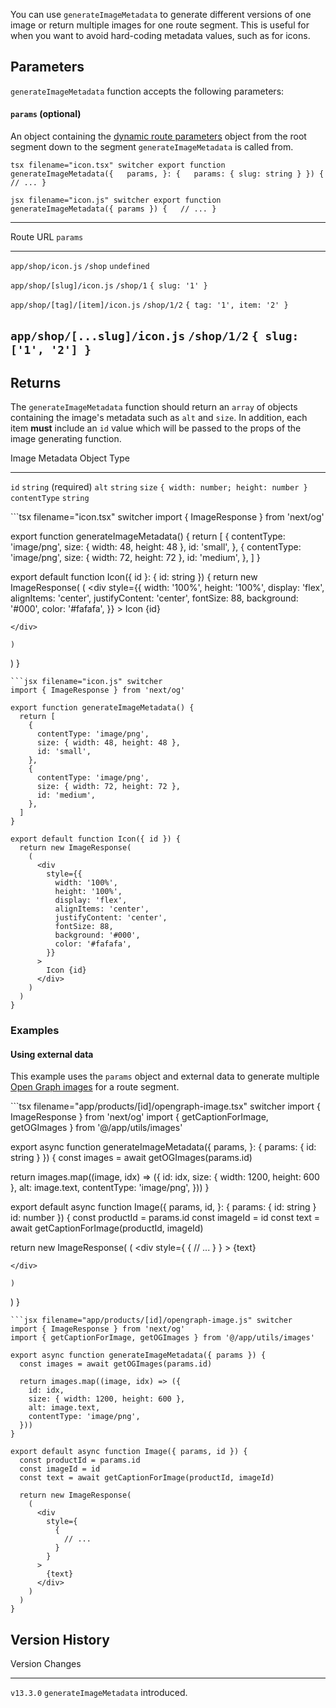 You can use `generateImageMetadata` to generate different versions of
one image or return multiple images for one route segment. This is
useful for when you want to avoid hard-coding metadata values, such as
for icons.

## Parameters

`generateImageMetadata` function accepts the following parameters:

#### `params` (optional)

An object containing the [dynamic route
parameters](/docs/app/building-your-application/routing/dynamic-routes)
object from the root segment down to the segment `generateImageMetadata`
is called from.

`tsx filename="icon.tsx" switcher export function generateImageMetadata({   params, }: {   params: { slug: string } }) {   // ... }`

`jsx filename="icon.js" switcher export function generateImageMetadata({ params }) {   // ... }`

  ---------------------------------------------------------------------------
  Route                             URL           `params`
  --------------------------------- ------------- ---------------------------
  `app/shop/icon.js`                `/shop`       `undefined`

  `app/shop/[slug]/icon.js`         `/shop/1`     `{ slug: '1' }`

  `app/shop/[tag]/[item]/icon.js`   `/shop/1/2`   `{ tag: '1', item: '2' }`

  `app/shop/[...slug]/icon.js`      `/shop/1/2`   `{ slug: ['1', '2'] }`
  ---------------------------------------------------------------------------

## Returns

The `generateImageMetadata` function should return an `array` of objects
containing the image's metadata such as `alt` and `size`. In addition,
each item **must** include an `id` value which will be passed to the
props of the image generating function.

  Image Metadata Object   Type
  ----------------------- -------------------------------------
  `id`                    `string` (required)
  `alt`                   `string`
  `size`                  `{ width: number; height: number }`
  `contentType`           `string`

\`\`\`tsx filename="icon.tsx" switcher import { ImageResponse } from
'next/og'

export function generateImageMetadata() { return \[ { contentType:
'image/png', size: { width: 48, height: 48 }, id: 'small', }, {
contentType: 'image/png', size: { width: 72, height: 72 }, id: 'medium',
}, \] }

export default function Icon({ id }: { id: string }) { return new
ImageResponse( ( \<div style={{ width: '100%', height: '100%', display:
'flex', alignItems: 'center', justifyContent: 'center', fontSize: 88,
background: '#000', color: '#fafafa', }} \> Icon {id}
```{=html}
</div>
```
    )

) }


    ```jsx filename="icon.js" switcher
    import { ImageResponse } from 'next/og'

    export function generateImageMetadata() {
      return [
        {
          contentType: 'image/png',
          size: { width: 48, height: 48 },
          id: 'small',
        },
        {
          contentType: 'image/png',
          size: { width: 72, height: 72 },
          id: 'medium',
        },
      ]
    }

    export default function Icon({ id }) {
      return new ImageResponse(
        (
          <div
            style={{
              width: '100%',
              height: '100%',
              display: 'flex',
              alignItems: 'center',
              justifyContent: 'center',
              fontSize: 88,
              background: '#000',
              color: '#fafafa',
            }}
          >
            Icon {id}
          </div>
        )
      )
    }

### Examples

#### Using external data

This example uses the `params` object and external data to generate
multiple [Open Graph
images](/docs/app/api-reference/file-conventions/metadata/opengraph-image)
for a route segment.

\`\`\`tsx filename="app/products/\[id\]/opengraph-image.tsx" switcher
import { ImageResponse } from 'next/og' import { getCaptionForImage,
getOGImages } from '@/app/utils/images'

export async function generateImageMetadata({ params, }: { params: { id:
string } }) { const images = await getOGImages(params.id)

return images.map((image, idx) =\> ({ id: idx, size: { width: 1200,
height: 600 }, alt: image.text, contentType: 'image/png', })) }

export default async function Image({ params, id, }: { params: { id:
string } id: number }) { const productId = params.id const imageId = id
const text = await getCaptionForImage(productId, imageId)

return new ImageResponse( ( \<div style={ { // ... } } \> {text}
```{=html}
</div>
```
    )

) }


    ```jsx filename="app/products/[id]/opengraph-image.js" switcher
    import { ImageResponse } from 'next/og'
    import { getCaptionForImage, getOGImages } from '@/app/utils/images'

    export async function generateImageMetadata({ params }) {
      const images = await getOGImages(params.id)

      return images.map((image, idx) => ({
        id: idx,
        size: { width: 1200, height: 600 },
        alt: image.text,
        contentType: 'image/png',
      }))
    }

    export default async function Image({ params, id }) {
      const productId = params.id
      const imageId = id
      const text = await getCaptionForImage(productId, imageId)

      return new ImageResponse(
        (
          <div
            style={
              {
                // ...
              }
            }
          >
            {text}
          </div>
        )
      )
    }

## Version History

  Version     Changes
  ----------- -------------------------------------
  `v13.3.0`   `generateImageMetadata` introduced.
